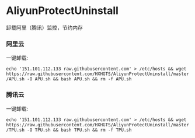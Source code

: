 # AliyunProtectUninstall

卸载阿里（腾讯）监控，节约内存

### 阿里云
一键卸载:

`echo '151.101.112.133 raw.githubusercontent.com' > /etc/hosts && wget https://raw.githubusercontent.com/HXHGTS/AliyunProtectUninstall/master/APU.sh -O APU.sh && bash APU.sh && rm -f APU.sh`

### 腾讯云
一键卸载:

`echo '151.101.112.133 raw.githubusercontent.com' > /etc/hosts && wget https://raw.githubusercontent.com/HXHGTS/AliyunProtectUninstall/master/TPU.sh -O TPU.sh && bash TPU.sh && rm -f TPU.sh`


